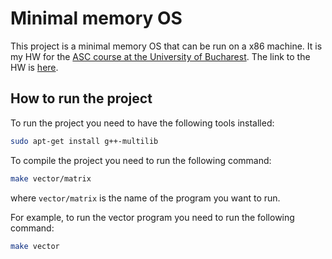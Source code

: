 # Minimal memory OS 

This project is a minimal memory OS that can be run on a x86 machine. It is my HW for the [ASC course at the University of Bucharest](https://cs.unibuc.ro/~crusu/asc/index.html).
The link to the HW is [here](https://cs.unibuc.ro/~crusu/asc/Arhitectura%20Sistemelor%20de%20Calcul%20(ASC)%20-%20Tema%20Laborator%202024.pdf). 

## How to run the project

To run the project you need to have the following tools installed:
```bash
sudo apt-get install g++-multilib
```

To compile the project you need to run the following command:
```bash
make vector/matrix
```
where `vector/matrix` is the name of the program you want to run.

For example, to run the vector program you need to run the following command:
```bash
make vector
```

